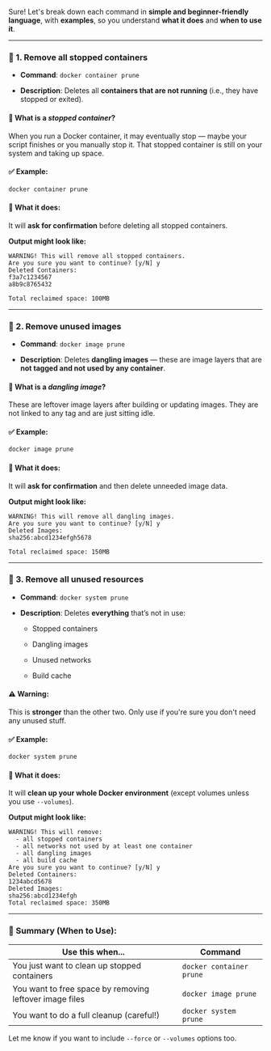 Sure! Let's break down each command in **simple and beginner-friendly language**, with **examples**, so you understand **what it does** and **when to use it**.

---

### 🔸 1. **Remove all stopped containers**

- **Command**: `docker container prune`
    
- **Description**: Deletes all **containers that are not running** (i.e., they have stopped or exited).
    

#### 🔹 What is a _stopped container_?

When you run a Docker container, it may eventually stop — maybe your script finishes or you manually stop it. That stopped container is still on your system and taking up space.

#### ✅ Example:

```bash
docker container prune
```

#### 🧠 What it does:

It will **ask for confirmation** before deleting all stopped containers.

**Output might look like:**

```
WARNING! This will remove all stopped containers.
Are you sure you want to continue? [y/N] y
Deleted Containers:
f3a7c1234567
a8b9c8765432

Total reclaimed space: 100MB
```

---

### 🔸 2. **Remove unused images**

- **Command**: `docker image prune`
    
- **Description**: Deletes **dangling images** — these are image layers that are **not tagged and not used by any container**.
    

#### 🔹 What is a _dangling image_?

These are leftover image layers after building or updating images. They are not linked to any tag and are just sitting idle.

#### ✅ Example:

```bash
docker image prune
```

#### 🧠 What it does:

It will **ask for confirmation** and then delete unneeded image data.

**Output might look like:**

```
WARNING! This will remove all dangling images.
Are you sure you want to continue? [y/N] y
Deleted Images:
sha256:abcd1234efgh5678

Total reclaimed space: 150MB
```

---

### 🔸 3. **Remove all unused resources**

- **Command**: `docker system prune`
    
- **Description**: Deletes **everything** that’s not in use:
    
    - Stopped containers
        
    - Dangling images
        
    - Unused networks
        
    - Build cache
        

#### ⚠️ Warning:

This is **stronger** than the other two. Only use if you're sure you don't need any unused stuff.

#### ✅ Example:

```bash
docker system prune
```

#### 🧠 What it does:

It will **clean up your whole Docker environment** (except volumes unless you use `--volumes`).

**Output might look like:**

```
WARNING! This will remove:
  - all stopped containers
  - all networks not used by at least one container
  - all dangling images
  - all build cache
Are you sure you want to continue? [y/N] y
Deleted Containers:
1234abcd5678
Deleted Images:
sha256:abcd1234efgh
Total reclaimed space: 350MB
```

---

### 📝 Summary (When to Use):

|Use this when...|Command|
|---|---|
|You just want to clean up stopped containers|`docker container prune`|
|You want to free space by removing leftover image files|`docker image prune`|
|You want to do a full cleanup (careful!)|`docker system prune`|

Let me know if you want to include `--force` or `--volumes` options too.